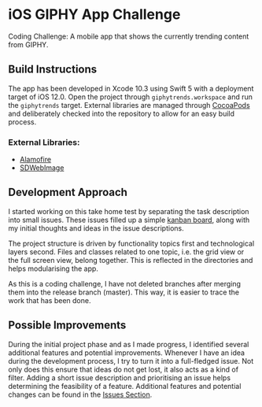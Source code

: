 # iOS GIPHY App Challenge
Coding Challenge: A mobile app that shows the currently trending content from GIPHY.

## Build Instructions
The app has been developed in Xcode 10.3 using Swift 5 with a deployment target of iOS 12.0. Open the project through `giphytrends.workspace` and run the `giphytrends` target. External libraries are managed through [CocoaPods](https://github.com/CocoaPods/CocoaPods) and deliberately checked into the repository to allow for an easy build process.

### External Libraries:
* [Alamofire](https://github.com/Alamofire/Alamofire)
* [SDWebImage](https://github.com/SDWebImage)

## Development Approach
I started working on this take home test by separating the task description into small issues. These issues filled up a simple [kanban board](https://github.com/easytargetmixel/ios-giphy-app-challenge/projects/1), along with my initial thoughts and ideas in the issue descriptions.

The project structure is driven by functionality topics first and technological layers second. Files and classes related to one topic, i.e. the grid view or the full screen view, belong together. This is reflected in the directories and helps modularising the app.

As this is a coding challenge, I have not deleted branches after merging them into the release branch (master). This way, it is easier to trace the work that has been done.

## Possible Improvements

During the initial project phase and as I made progress, I identified several additional features and potential improvements. Whenever I have an idea during the development process, I try to turn it into a full-fledged issue. Not only does this ensure that ideas do not get lost, it also acts as a kind of filter. Adding a short issue description and prioritising an issue helps determining the feasibility of a feature. Additional features and potential changes can be found in the [Issues Section](https://github.com/easytargetmixel/ios-giphy-app-challenge/issues).
